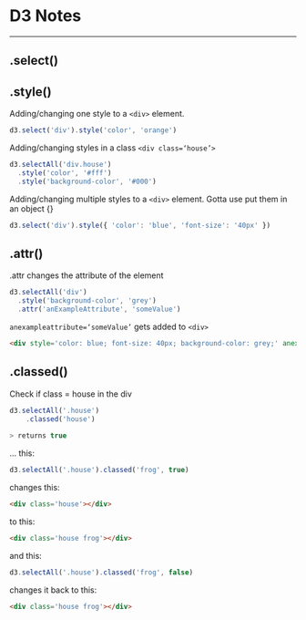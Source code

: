 # D3 Notes
___
## .select()

## .style()

Adding/changing one style to a `<div>` element.
```js
d3.select('div').style('color', 'orange')
```

Adding/changing styles in a class `<div class=‘house’>`

```js
d3.selectAll('div.house')
  .style('color', '#fff')
  .style('background-color', '#000')
```

Adding/changing multiple styles to a `<div>` element. Gotta use put them in an object {}

```js
d3.select('div').style({ 'color': 'blue', 'font-size': '40px' })
```

## .attr()
.attr changes the attribute of the element

```js
d3.selectAll('div')
  .style('background-color', 'grey')
  .attr('anExampleAttribute', 'someValue')
```

`anexampleattribute=‘someValue’` gets added to `<div>`

```html
<div style='color: blue; font-size: 40px; background-color: grey;' anexampleattribute='someValue'>I'm a lonely div.</div>
```


## .classed()

Check if class = house in the div

```js
d3.selectAll('.house')
	.classed('house')
	
> returns true
```

…
this:

```js
d3.selectAll('.house').classed('frog', true)
```

changes this:

```html
<div class='house'></div>
```

to this:

```html
<div class='house frog'></div>
```
and this:

```js
d3.selectAll('.house').classed('frog', false)
```
changes it back to this:
```html
<div class='house frog'></div>
```